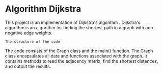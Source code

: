 # Algorithm Dijkstra

This project is an implementation of Dijkstra's algorithm . Dijkstra's algorithm is an algorithm for finding the shortest path in a graph with non-negative edge weights.

`The structure of the code`

The code consists of the Graph class and the main() function. The Graph class encapsulates all data and functions associated with the graph. It contains methods to read the adjacency matrix, find the shortest distances, and output the results.